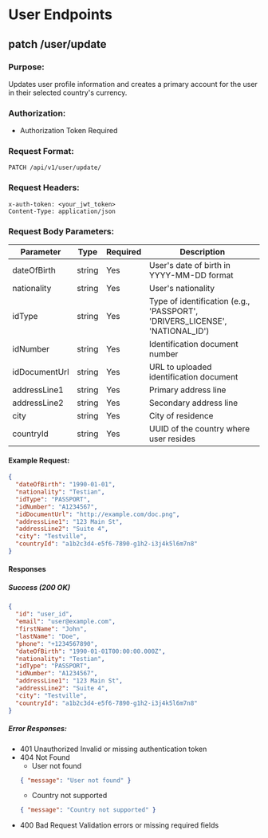 # User Endpoints

## patch /user/update

### Purpose:

Updates user profile information and creates a primary account for the user in their selected country's currency.

### Authorization:

- Authorization Token Required

### Request Format:

```http
PATCH /api/v1/user/update/
```

### Request Headers:

```http
x-auth-token: <your_jwt_token>
Content-Type: application/json
```

### Request Body Parameters:

| Parameter     | Type   | Required | Description                                                                 |
| ------------- | ------ | -------- | --------------------------------------------------------------------------- |
| dateOfBirth   | string | Yes      | User's date of birth in YYYY-MM-DD format                                   |
| nationality   | string | Yes      | User's nationality                                                          |
| idType        | string | Yes      | Type of identification (e.g., 'PASSPORT', 'DRIVERS_LICENSE', 'NATIONAL_ID') |
| idNumber      | string | Yes      | Identification document number                                              |
| idDocumentUrl | string | Yes      | URL to uploaded identification document                                     |
| addressLine1  | string | Yes      | Primary address line                                                        |
| addressLine2  | string | Yes      | Secondary address line                                                      |
| city          | string | Yes      | City of residence                                                           |
| countryId     | string | Yes      | UUID of the country where user resides                                      |

#### Example Request:

```json
{
  "dateOfBirth": "1990-01-01",
  "nationality": "Testian",
  "idType": "PASSPORT",
  "idNumber": "A1234567",
  "idDocumentUrl": "http://example.com/doc.png",
  "addressLine1": "123 Main St",
  "addressLine2": "Suite 4",
  "city": "Testville",
  "countryId": "a1b2c3d4-e5f6-7890-g1h2-i3j4k5l6m7n8"
}
```

#### Responses

##### Success (200 OK)

```json
{
  "id": "user_id",
  "email": "user@example.com",
  "firstName": "John",
  "lastName": "Doe",
  "phone": "+1234567890",
  "dateOfBirth": "1990-01-01T00:00:00.000Z",
  "nationality": "Testian",
  "idType": "PASSPORT",
  "idNumber": "A1234567",
  "addressLine1": "123 Main St",
  "addressLine2": "Suite 4",
  "city": "Testville",
  "countryId": "a1b2c3d4-e5f6-7890-g1h2-i3j4k5l6m7n8"
}
```

##### Error Responses:

- 401 Unauthorized
  Invalid or missing authentication token
- 404 Not Found
  - User not found
  ```json
  { "message": "User not found" }
  ```
  - Country not supported
  ```json
  { "message": "Country not supported" }
  ```
- 400 Bad Request
  Validation errors or missing required fields
